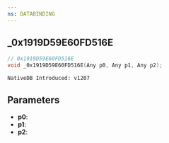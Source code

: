 ```yaml
---
ns: DATABINDING
---
```

## _0x1919D59E60FD516E

```c
// 0x1919D59E60FD516E
void _0x1919D59E60FD516E(Any p0, Any p1, Any p2);
```

```
NativeDB Introduced: v1207
```

## Parameters
* **p0**:
* **p1**:
* **p2**:
